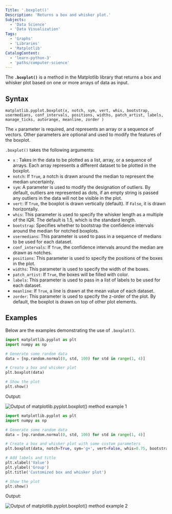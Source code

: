 ```yaml
---
Title: '.boxplot()'
Description: 'Returns a box and whisker plot.'
Subjects:
  - 'Data Science'
  - 'Data Visualization'
Tags:
  - 'Graphs'
  - 'Libraries'
  - 'Matplotlib'
CatalogContent:
  - 'learn-python-3'
  - 'paths/computer-science'
---
```


The **`.boxplot()`** is a method in the Matplotlib library that returns a box and whisker plot based on one or more arrays of data as input.

## Syntax

```pseudo
matplotlib.pyplot.boxplot(x, notch, sym, vert, whis, bootstrap, usermedians, conf_intervals, positions, widths, patch_artist, labels, manage_ticks, autorange, meanline, zorder )
```

The `x` parameter is required, and represents an array or a sequence of vectors. Other parameters are optional and used to modify the features of the boxplot.

`.boxplot()` takes the following arguments:

- `x` : Takes in the data to be plotted as a list, array, or a sequence of arrays. Each array represents a different dataset to be plotted in the boxplot.
- `notch`: If `True`, a notch is drawn around the median to represent the median uncertainty.
- `sym`: A parameter is used to modify the designation of outliers. By default, outliers are represented as dots, if an empty string is passed any outliers in the data will not be visible in the plot.
- `vert`: If `True`, the boxplot is drawn vertically (default). If `False`, it is drawn horizontally.
- `whis`: This parameter is used to specify the whisker length as a multiple of the IQR. The default is 1.5, which is the standard length.
- `bootstrap`: Specifies whether to bootstrap the confidence intervals around the median for notched boxplots.
- `usermedians`: This parameter is used to pass in a sequence of medians to be used for each dataset.
- `conf_intervals`: If `True`, the confidence intervals around the median are drawn as notches.
- `positions`: This parameter is used to specify the positions of the boxes in the plot.
- `widths`: This parameter is used to specify the width of the boxes.
- `patch_artist`: If `True`, the boxes will be filled with color.
- `labels`: This parameter is used to pass in a list of labels to be used for each dataset.
- `meanline`: If `True`, a line is drawn at the mean value of each dataset.
- `zorder`: This parameter is used to specify the z-order of the plot. By default, the boxplot is drawn on top of other plot elements.

## Examples

Below are the examples demonstrating the use of `.boxplot()`.

```py
import matplotlib.pyplot as plt
import numpy as np

# Generate some random data
data = [np.random.normal(0, std, 100) for std in range(1, 4)]

# Create a box and whisker plot
plt.boxplot(data)

# Show the plot
plt.show()
```

Output:

![Output of matplotlib.pyplot.boxplot() method example 1](https://raw.githubusercontent.com/Codecademy/docs/main/media/matplotlib-boxplot-example-1.png)

```py
import matplotlib.pyplot as plt
import numpy as np

# Generate some random data
data = [np.random.normal(0, std, 100) for std in range(1, 4)]

# Create a box and whisker plot with some custom parameters
plt.boxplot(data, notch=True, sym='g+', vert=False, whis=0.75, bootstrap=10000, usermedians=[np.mean(d) for d in data], conf_intervals=None, patch_artist=True)

# Add labels and title
plt.xlabel('Value')
plt.ylabel('Group')
plt.title('Customized box and whisker plot')

# Show the plot
plt.show()
```

Output:

![Output of matplotlib.pyplot.boxplot() method example 2](https://raw.githubusercontent.com/astro-satyam75/docs/my_feature/media/matplotlib-boxplot-example-2.png)
